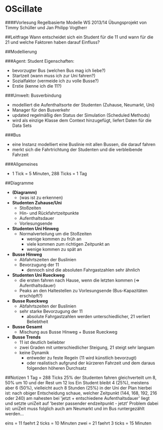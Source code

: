 OScillate
=========
####Vorlesung Regelbasierte Modelle WS 2013/14
Übungsprojekt von Timmy Schüller und Jan Philipp Vogtherr

##Leitfrage 
Wann entscheidet sich ein Student für die 11 und wann für die 21 und welche Faktoren haben darauf Einfluss?

##Modellierung

###Agent: Student
Eigenschaften:
* bevorzugter Bus (welchen Bus mag ich liebe?)
* Startzeit (wann muss ich zur Uni fahren?)
* Sozialfaktor (vermeide ich zu volle Busse?)
* Erstie (kenne ich die 11?)

###Umwelt: Busverbindung
* modelliert die Aufenthaltsorte der Studenten (Zuhause, Neumarkt, Uni)
* Manager für den Busverkehr
* updated regelmäßig den Status der Simulation (Scheduled Methods)
* wird als einzige Klasse dem Context hinzugefügt, liefert Daten für die Data Sets

###Bus
* eine Instanz modelliert eine Buslinie mit allen Bussen, die darauf fahren
* merkt sich die Fahrtrichtung der Studenten und die verbleibende Fahrzeit

###Allgemeines
* 1 Tick = 5 Minuten, 288 Ticks = 1 Tag


##Diagramme
* __(Diagramm)__
	* (was ist zu erkennen)
* __Studenten Zuhause/Uni__
	* Stoßzeiten
	* Hin- und Rückfahrtzeitpunkte
	* Aufenthaltsdauer
	* Vorlesungsende
* __Studenten Uni Hinweg__
	* Normalverteilung um die Stoßzeiten 
		* wenige kommen zu früh an
		* viele kommen zum richtigen Zeitpunkt an
		* wenige kommen zu spät an
* __Busse Hinweg__
	* Abfahrtszeiten der Buslinien
	* Bevorzugung der 11
		* dennoch sind die absoluten Fahrgastzahlen sehr ähnlich
* __Studenten Uni Rueckweg__
	* die ersten fahren nach Hause, wenn die letzten kommen (=> Aufenthaltsdauer)
	* Peaks an den Haltestellen zu Vorlesungsende (Bus-Kapazitäten erschöpft?)
* __Busse Rueckweg__
	* Abfahrtszeiten der Buslinien
	* sehr starke Bevorzugung der 11
		* absolute Fahrgastzahlen werden unterschiedlicher, 21 verliert Beliebtheit
* __Busse Gesamt__
	* Mischung aus Busse Hinweg + Busse Rueckweg
* __Busse Trends__
	* 11 ist deutlich beliebter
	* zwei Graden mit unterschiedlicher Steigung, 21 steigt sehr langsam
	* keine Dynamik
		* entweder zu feste Regeln (11 wird künstlich bevorzugt)
		* oder realistisch aufgrund der kürzeren Fahrzeit und dem daraus folgenden höheren Durchsatz


##Notizen
1 Tag = 288 Ticks
25% der Studenten fahren gleichverteilt um 8, 50% um 10 und der Rest um 12 los
Ein Student bleibt 4 (25%), meistens aber 6 (50%), vielleicht auch 8 Stunden (25%) in der Uni
der Plan hierbei ist:
nach obiger Entscheidung schaue, welcher Zeitpunkt (144, 168, 192, 216 oder 240) am nahesten bei 'jetzt + entschiedene Aufenthaltsdauer' liegt und setzte uniZeit auf 'bester passender endzeitpunkt - jetzt'
Problem dabei ist: uniZeit muss folglich auch am Neumarkt und im Bus runtergezählt werden...

eins = 11 faehrt 2 ticks = 10 Minuten
zwei = 21 faehrt 3 ticks = 15 Minuten
